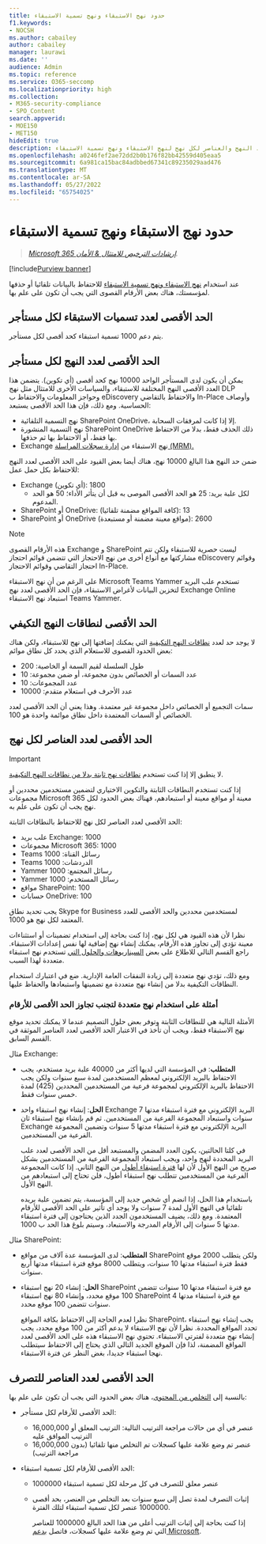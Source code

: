 ```yaml
---
title: حدود نهج الاستبقاء ونهج تسمية الاستبقاء
f1.keywords:
- NOCSH
ms.author: cabailey
author: cabailey
manager: laurawi
ms.date: ''
audience: Admin
ms.topic: reference
ms.service: O365-seccomp
ms.localizationpriority: high
ms.collection:
- M365-security-compliance
- SPO_Content
search.appverid:
- MOE150
- MET150
hideEdit: true
description: فهم الحد الأقصى لعدد النهج والعناصر لكل نهج لنهج الاستبقاء ونهج تسمية الاستبقاء
ms.openlocfilehash: a0246fef2ae72dd2b0b176f82bb42559d405eaa5
ms.sourcegitcommit: 6a981ca15bac84adbbed67341c89235029aad476
ms.translationtype: MT
ms.contentlocale: ar-SA
ms.lasthandoff: 05/27/2022
ms.locfileid: "65754025"
---
```

# <a name="limits-for-retention-policies-and-retention-label-policies"></a>حدود نهج الاستبقاء ونهج تسمية الاستبقاء

>*[Microsoft 365 إرشادات الترخيص للامتثال & الأمان](/office365/servicedescriptions/microsoft-365-service-descriptions/microsoft-365-tenantlevel-services-licensing-guidance/microsoft-365-security-compliance-licensing-guidance).*

[!include[Purview banner](../includes/purview-rebrand-banner.md)]

عند استخدام [نهج الاستبقاء ونهج تسمية الاستبقاء](retention.md#retention-policies-and-retention-labels) للاحتفاظ بالبيانات تلقائيا أو حذفها لمؤسستك، هناك بعض الأرقام القصوى التي يجب أن تكون على علم بها.

## <a name="maximum-number-of-retention-labels-per-tenant"></a>الحد الأقصى لعدد تسميات الاستبقاء لكل مستأجر

يتم دعم 1000 تسمية استبقاء كحد أقصى لكل مستأجر.

## <a name="maximum-number-of-policies-per-tenant"></a>الحد الأقصى لعدد النهج لكل مستأجر

يمكن أن يكون لدى المستأجر الواحد 10000 نهج كحد أقصى (أي تكوين). يتضمن هذا العدد الأقصى النهج المختلفة للاستبقاء، والسياسات الأخرى للامتثال مثل نهج DLP وحواجز المعلومات والاحتفاظ ب eDiscovery والاحتفاظ بالتقاضي In-Place وأوصاف الحساسية. ومع ذلك، فإن هذا الحد الأقصى يستبعد:

- نهج التسمية التلقائية SharePoint OneDrive، إلا إذا كانت لمرفقات السحابة.
- نهج التسمية المنشورة SharePoint OneDrive ذلك الحذف فقط، بدلا من الاحتفاظ بها فقط، أو الاحتفاظ بها ثم حذفها.
- Exchange نهج الاستبقاء من [إدارة سجلات المراسلة (MRM).](/exchange/security-and-compliance/messaging-records-management/messaging-records-management)

ضمن حد النهج هذا البالغ 10000 نهج، هناك أيضا بعض القيود على الحد الأقصى لعدد النهج للاحتفاظ بكل حمل عمل:

- Exchange (أي تكوين): 1800
  - لكل علبة بريد: 25 هو الحد الأقصى الموصى به قبل أن يتأثر الأداء؛ 50 هو الحد المدعوم.
- SharePoint أو OneDrive: (كافة المواقع مضمنة تلقائيا): 13
- SharePoint أو OneDrive (مواقع معينة مضمنة أو مستبعدة): 2600

> [!NOTE]
> هذه الأرقام القصوى Exchange و SharePoint ليست حصرية للاستبقاء ولكن تتم مشاركتها مع أنواع أخرى من نهج الاحتجاز التي تتضمن قوائم احتجاز eDiscovery وقوائم احتجاز التقاضي وقوائم الاحتجاز In-Place.

على الرغم من أن نهج الاستبقاء Microsoft Teams Yammer تستخدم علب البريد لتخزين البيانات لأغراض الاستبقاء، فإن الحد الأقصى لعدد نهج Exchange Online استبعاد نهج الاستبقاء Teams Yammer.

## <a name="maximums-for-adaptive-policy-scopes"></a>الحد الأقصى لنطاقات النهج التكيفي

لا يوجد حد لعدد [نطاقات النهج التكيفية](retention.md#adaptive-or-static-policy-scopes-for-retention) التي يمكنك إضافتها إلى نهج للاستبقاء، ولكن هناك بعض الحدود القصوى للاستعلام الذي يحدد كل نطاق موائم:

- طول السلسلة لقيم السمة أو الخاصية: 200
- عدد السمات أو الخصائص بدون مجموعة، أو ضمن مجموعة: 10
- عدد المجموعات: 10
- عدد الأحرف في استعلام متقدم: 10000

سمات التجميع أو الخصائص داخل مجموعة غير معتمدة. وهذا يعني أن الحد الأقصى لعدد الخصائص أو السمات المعتمدة داخل نطاق موائمة واحدة هو 100.

## <a name="maximum-number-of-items-per-policy"></a>الحد الأقصى لعدد العناصر لكل نهج

> [!IMPORTANT]
> لا ينطبق إلا إذا كنت تستخدم [نطاقات نهج ثابتة بدلا من نطاقات النهج التكيفية](retention.md#adaptive-or-static-policy-scopes-for-retention).

إذا كنت تستخدم النطاقات الثابتة والتكوين الاختياري لتضمين مستخدمين محددين أو مجموعات Microsoft 365 معينة أو مواقع معينة أو استبعادهم، فهناك بعض الحدود لكل نهج يجب أن تكون على علم به.

الحد الأقصى لعدد العناصر لكل نهج للاحتفاظ بالنطاقات الثابتة:

- علب بريد Exchange: 1000
- مجموعات Microsoft 365: 1000
- Teams رسائل القناة: 1000
- Teams الدردشات: 1000
- Yammer رسائل المجتمع: 1000
- Yammer رسائل المستخدم: 1000
- مواقع SharePoint: 100
- حسابات OneDrive: 100

يجب تحديد نطاق Skype for Business لمستخدمين محددين والحد الأقصى للعدد المعتمد لكل نهج هو 1000.

نظرا لأن هذه القيود هي لكل نهج، إذا كنت بحاجة إلى استخدام تضمينات أو استثناءات معينة تؤدي إلى تجاوز هذه الأرقام، يمكنك إنشاء نهج إضافية لها نفس إعدادات الاستبقاء. راجع القسم التالي للاطلاع على بعض [السيناريوهات والحلول التي](#examples-of-using-multiple-policies-to-avoid-exceeding-maximum-numbers) تستخدم نهج استبقاء متعددة لهذا السبب.

ومع ذلك، تؤدي نهج متعددة إلى زيادة النفقات العامة الإدارية. ضع في اعتبارك استخدام النطاقات التكيفية بدلا من إنشاء نهج متعددة مع تضمينها واستبعادها والحفاظ عليها.

### <a name="examples-of-using-multiple-policies-to-avoid-exceeding-maximum-numbers"></a>أمثلة على استخدام نهج متعددة لتجنب تجاوز الحد الأقصى للأرقام

الأمثلة التالية هي للنطاقات الثابتة وتوفر بعض حلول التصميم عندما لا يمكنك تحديد موقع نهج الاستبقاء فقط، ويجب أن تأخذ في الاعتبار الحد الأقصى لعدد العناصر الموثقة في القسم السابق.

مثال Exchange:

- **المتطلب**: في المؤسسة التي لديها أكثر من 40000 علبة بريد مستخدم، يجب الاحتفاظ بالبريد الإلكتروني لمعظم المستخدمين لمدة سبع سنوات ولكن يجب الاحتفاظ بالبريد الإلكتروني لمجموعة فرعية من المستخدمين المحددين (425) لمدة خمس سنوات فقط.

- **الحل**: إنشاء نهج استبقاء واحد Exchange البريد الإلكتروني مع فترة استبقاء مدتها 7 سنوات واستبعاد المجموعة الفرعية من المستخدمين. ثم قم بإنشاء نهج استبقاء ثان Exchange البريد الإلكتروني مع فترة استبقاء مدتها 5 سنوات وتضمين المجموعة الفرعية من المستخدمين.

    في كلتا الحالتين، يكون العدد المضمن والمستبعد أقل من الحد الأقصى لعدد علب البريد المحددة لنهج واحد، ويجب استبعاد المجموعة الفرعية من المستخدمين بشكل صريح من النهج الأول لأن لها [فترة استبقاء أطول](retention.md#the-principles-of-retention-or-what-takes-precedence) من النهج الثاني. إذا كانت المجموعة الفرعية من المستخدمين تتطلب نهج استبقاء أطول، فلن تحتاج إلى استبعادهم من النهج الأول.

    باستخدام هذا الحل، إذا انضم أي شخص جديد إلى المؤسسة، يتم تضمين علبة بريده تلقائيا في النهج الأول لمدة 7 سنوات ولا يوجد أي تأثير على الحد الأقصى للأرقام المعتمدة. ومع ذلك، يضيف المستخدمون الجدد الذين يحتاجون إلى فترة استبقاء مدتها 5 سنوات إلى الأرقام المدرجة والاستبعاد، وسيتم بلوغ هذا الحد ب 1000.

مثال SharePoint:

- **المتطلب**: لدى المؤسسة عدة آلاف من مواقع SharePoint ولكن يتطلب 2000 موقع فقط فترة استبقاء مدتها 10 سنوات، ويتطلب 8000 موقع فترة استبقاء مدتها أربع سنوات.

- **الحل**: إنشاء 20 نهج استبقاء SharePoint مع فترة استبقاء مدتها 10 سنوات تتضمن 100 موقع محدد، وإنشاء 80 نهج استبقاء SharePoint مع فترة استبقاء مدتها 4 سنوات تتضمن 100 موقع محدد.

    نظرا لعدم الحاجة إلى الاحتفاظ بكافة المواقع SharePoint، يجب إنشاء نهج استبقاء تحدد المواقع المحددة. نظرا لأن نهج الاستبقاء لا يدعم أكثر من 100 موقع محدد، يجب إنشاء نهج متعددة لفترتي الاستبقاء. تحتوي نهج الاستبقاء هذه على الحد الأقصى لعدد المواقع المضمنة، لذا فإن الموقع الجديد التالي الذي يحتاج إلى الاحتفاظ سيتطلب نهجا استبقاء جديدا، بغض النظر عن فترة الاستبقاء.

## <a name="maximum-number-of-items-for-disposition"></a>الحد الأقصى لعدد العناصر للتصرف

بالنسبة إلى [التخلص من المحتوى](disposition.md)، هناك بعض الحدود التي يجب أن تكون على علم بها:

- الحد الأقصى للأرقام لكل مستأجر:
  - 16,000,000 عنصر في أي من حالات مراجعة الترتيب التالية: الترتيب المعلق أو الترتيب الموافق عليه
  - 16,000,000 عنصر تم وضع علامة عليها كسجلات تم التخلص منها تلقائيا (بدون مراجعة الترتيب)

- الحد الأقصى للأرقام لكل تسمية استبقاء:
  - 1000000 عنصر معلق للتصرف في كل مرحلة لكل تسمية استبقاء
  - إثبات التصرف لمدة تصل إلى سبع سنوات بعد التخلص من العنصر، بحد أقصى 1000000 عنصر لكل تسمية استبقاء لتلك الفترة.

    إذا كنت بحاجة إلى إثبات الترتيب أعلى من هذا الحد البالغ 1000000 للعناصر التي تم وضع علامة عليها كسجلات، فاتصل [بدعم Microsoft](../admin/get-help-support.md).
